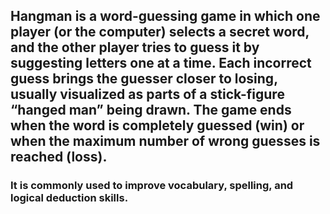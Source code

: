 ## Hangman is a word-guessing game in which one player (or the computer) selects a secret word, and the other player tries to guess it by suggesting letters one at a time. Each incorrect guess brings the guesser closer to losing, usually visualized as parts of a stick-figure “hanged man” being drawn. The game ends when the word is completely guessed (win) or when the maximum number of wrong guesses is reached (loss).

 ### It is commonly used to improve vocabulary, spelling, and logical deduction skills.
